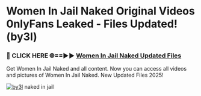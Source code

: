 # Women In Jail Naked Original Videos 0nlyFans Leaked - Files Updated! (by3l)

<h3>🔴 CLICK HERE 🌐==►► <a href="https://tinyurl.com/up5wt9bj" rel="nofollow">Women In Jail Naked Updated Files</a></h3>

Get Women In Jail Naked and all content. Now you can access all videos and pictures of Women In Jail Naked. New Updated Files 2025!

[![by3l](https://i.imgur.com/ABiUzMV.gif)](https://tinyurl.com/up5wt9bj)
naked in jail